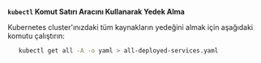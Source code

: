 **`kubectl` Komut Satırı Aracını Kullanarak Yedek Alma**

   Kubernetes cluster'ınızdaki tüm kaynakların yedeğini almak için aşağıdaki komutu çalıştırın:

```sh
   kubectl get all -A -o yaml > all-deployed-services.yaml
```






